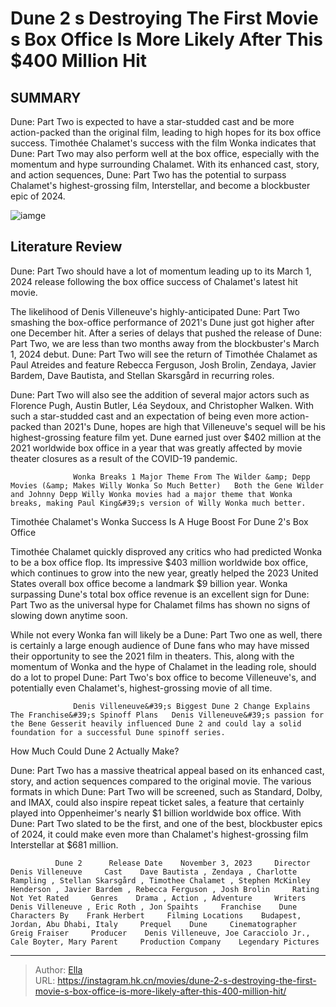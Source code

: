 # Dune 2 s Destroying The First Movie s Box Office Is More Likely After This $400 Million Hit


## SUMMARY 



  Dune: Part Two is expected to have a star-studded cast and be more action-packed than the original film, leading to high hopes for its box office success.   Timothée Chalamet&#39;s success with the film Wonka indicates that Dune: Part Two may also perform well at the box office, especially with the momentum and hype surrounding Chalamet.   With its enhanced cast, story, and action sequences, Dune: Part Two has the potential to surpass Chalamet&#39;s highest-grossing film, Interstellar, and become a blockbuster epic of 2024.  

![iamge](https://static1.srcdn.com/wordpress/wp-content/uploads/2024/01/dune-2-movie-box-office-beat-original-after-wonka.jpg)

## Literature Review

Dune: Part Two should have a lot of momentum leading up to its March 1, 2024 release following the box office success of Chalamet&#39;s latest hit movie.




The likelihood of Denis Villeneuve&#39;s highly-anticipated Dune: Part Two smashing the box-office performance of 2021&#39;s Dune just got higher after one December hit. After a series of delays that pushed the release of Dune: Part Two, we are less than two months away from the blockbuster&#39;s March 1, 2024 debut. Dune: Part Two will see the return of Timothée Chalamet as Paul Atreides and feature Rebecca Ferguson, Josh Brolin, Zendaya, Javier Bardem, Dave Bautista, and Stellan Skarsgård in recurring roles.




Dune: Part Two will also see the addition of several major actors such as Florence Pugh, Austin Butler, Léa Seydoux, and Christopher Walken. With such a star-studded cast and an expectation of being even more action-packed than 2021&#39;s Dune, hopes are high that Villeneuve&#39;s sequel will be his highest-grossing feature film yet. Dune earned just over $402 million at the 2021 worldwide box office in a year that was greatly affected by movie theater closures as a result of the COVID-19 pandemic.

                  Wonka Breaks 1 Major Theme From The Wilder &amp; Depp Movies (&amp; Makes Willy Wonka So Much Better)   Both the Gene Wilder and Johnny Depp Willy Wonka movies had a major theme that Wonka breaks, making Paul King&#39;s version of Willy Wonka much better.   


 Timothée Chalamet&#39;s Wonka Success Is A Huge Boost For Dune 2&#39;s Box Office 
         

Timothée Chalamet quickly disproved any critics who had predicted Wonka to be a box office flop. Its impressive $403 million worldwide box office, which continues to grow into the new year, greatly helped the 2023 United States overall box office become a landmark $9 billion year. Wonka surpassing Dune&#39;s total box office revenue is an excellent sign for Dune: Part Two as the universal hype for Chalamet films has shown no signs of slowing down anytime soon.




While not every Wonka fan will likely be a Dune: Part Two one as well, there is certainly a large enough audience of Dune fans who may have missed their opportunity to see the 2021 film in theaters. This, along with the momentum of Wonka and the hype of Chalamet in the leading role, should do a lot to propel Dune: Part Two&#39;s box office to become Villeneuve&#39;s, and potentially even Chalamet&#39;s, highest-grossing movie of all time.

                  Denis Villeneuve&#39;s Biggest Dune 2 Change Explains The Franchise&#39;s Spinoff Plans   Denis Villeneuve&#39;s passion for the Bene Gesserit heavily influenced Dune 2 and could lay a solid foundation for a successful Dune spinoff series.   



 How Much Could Dune 2 Actually Make? 
         

Dune: Part Two has a massive theatrical appeal based on its enhanced cast, story, and action sequences compared to the original movie. The various formats in which Dune: Part Two will be screened, such as Standard, Dolby, and IMAX, could also inspire repeat ticket sales, a feature that certainly played into Oppenheimer&#39;s nearly $1 billion worldwide box office. With Dune: Part Two slated to be the first, and one of the best, blockbuster epics of 2024, it could make even more than Chalamet&#39;s highest-grossing film Interstellar at $681 million.




              Dune 2      Release Date    November 3, 2023     Director    Denis Villeneuve     Cast    Dave Bautista , Zendaya , Charlotte Rampling , Stellan Skarsgård , Timothee Chalamet , Stephen McKinley Henderson , Javier Bardem , Rebecca Ferguson , Josh Brolin     Rating    Not Yet Rated     Genres    Drama , Action , Adventure     Writers    Denis Villeneuve , Eric Roth , Jon Spaihts     Franchise    Dune     Characters By    Frank Herbert     Filming Locations    Budapest, Jordan, Abu Dhabi, Italy     Prequel    Dune     Cinematographer    Greig Fraiser     Producer    Denis Villeneuve, Joe Caracciolo Jr., Cale Boyter, Mary Parent     Production Company    Legendary Pictures      


---

> Author: [Ella](https://instagram.hk.cn/)  
> URL: https://instagram.hk.cn/movies/dune-2-s-destroying-the-first-movie-s-box-office-is-more-likely-after-this-400-million-hit/  

